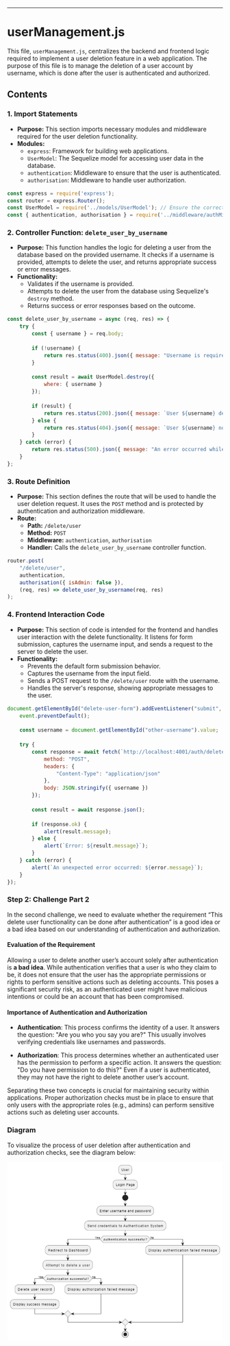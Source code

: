 
---

# userManagement.js

This file, `userManagement.js`, centralizes the backend and frontend logic required to implement a user deletion feature in a web application. The purpose of this file is to manage the deletion of a user account by username, which is done after the user is authenticated and authorized.

## Contents

### 1. Import Statements
- **Purpose:** This section imports necessary modules and middleware required for the user deletion functionality.
- **Modules:**
  - `express`: Framework for building web applications.
  - `UserModel`: The Sequelize model for accessing user data in the database.
  - `authentication`: Middleware to ensure that the user is authenticated.
  - `authorisation`: Middleware to handle user authorization.

```javascript
const express = require('express');
const router = express.Router();
const UserModel = require('../models/UserModel'); // Ensure the correct path to your UserModel
const { authentication, authorisation } = require('../middleware/authMiddleware');
```

### 2. Controller Function: `delete_user_by_username`
- **Purpose:** This function handles the logic for deleting a user from the database based on the provided username. It checks if a username is provided, attempts to delete the user, and returns appropriate success or error messages.
- **Functionality:**
  - Validates if the username is provided.
  - Attempts to delete the user from the database using Sequelize's `destroy` method.
  - Returns success or error responses based on the outcome.

```javascript
const delete_user_by_username = async (req, res) => {
    try {
        const { username } = req.body;

        if (!username) {
            return res.status(400).json({ message: "Username is required" });
        }

        const result = await UserModel.destroy({
            where: { username }
        });

        if (result) {
            return res.status(200).json({ message: `User ${username} deleted successfully.` });
        } else {
            return res.status(404).json({ message: `User ${username} not found.` });
        }
    } catch (error) {
        return res.status(500).json({ message: "An error occurred while deleting the user.", error: error.message });
    }
};
```

### 3. Route Definition
- **Purpose:** This section defines the route that will be used to handle the user deletion request. It uses the `POST` method and is protected by authentication and authorization middleware.
- **Route:**
  - **Path:** `/delete/user`
  - **Method:** `POST`
  - **Middleware:** `authentication`, `authorisation`
  - **Handler:** Calls the `delete_user_by_username` controller function.

```javascript
router.post(
    "/delete/user",
    authentication,
    authorisation({ isAdmin: false }),
    (req, res) => delete_user_by_username(req, res)
);
```

### 4. Frontend Interaction Code
- **Purpose:** This section of code is intended for the frontend and handles user interaction with the delete functionality. It listens for form submission, captures the username input, and sends a request to the server to delete the user.
- **Functionality:**
  - Prevents the default form submission behavior.
  - Captures the username from the input field.
  - Sends a POST request to the `/delete/user` route with the username.
  - Handles the server's response, showing appropriate messages to the user.

```javascript
document.getElementById("delete-user-form").addEventListener("submit", async (event) => {
    event.preventDefault();
    
    const username = document.getElementById("other-username").value;
    
    try {
        const response = await fetch(`http://localhost:4001/auth/delete/user`, {
            method: "POST",
            headers: {
                "Content-Type": "application/json"
            },
            body: JSON.stringify({ username })
        });

        const result = await response.json();

        if (response.ok) {
            alert(result.message);
        } else {
            alert(`Error: ${result.message}`);
        }
    } catch (error) {
        alert(`An unexpected error occurred: ${error.message}`);
    }
});
```



### **Step 2: Challenge Part 2**

In the second challenge, we need to evaluate whether the requirement “This delete user functionality can be done after authentication” is a good idea or a bad idea based on our understanding of authentication and authorization.

#### Evaluation of the Requirement

Allowing a user to delete another user’s account solely after authentication is **a bad idea**. While authentication verifies that a user is who they claim to be, it does not ensure that the user has the appropriate permissions or rights to perform sensitive actions such as deleting accounts. This poses a significant security risk, as an authenticated user might have malicious intentions or could be an account that has been compromised.

#### Importance of Authentication and Authorization

- **Authentication**: This process confirms the identity of a user. It answers the question: "Are you who you say you are?" This usually involves verifying credentials like usernames and passwords.

- **Authorization**: This process determines whether an authenticated user has the permission to perform a specific action. It answers the question: "Do you have permission to do this?" Even if a user is authenticated, they may not have the right to delete another user’s account.

Separating these two concepts is crucial for maintaining security within applications. Proper authorization checks must be in place to ensure that only users with the appropriate roles (e.g., admins) can perform sensitive actions such as deleting user accounts.

### Diagram

To visualize the process of user deletion after authentication and authorization checks, see the diagram below:

![Activity Diagram](./image.png)



